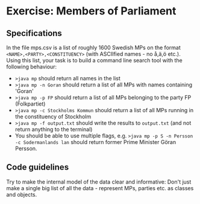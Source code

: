 # Exercise: Members of Parliament

## Specifications

In the file mps.csv is a list of roughly 1600 Swedish MPs on the format `<NAME>,<PARTY>,<CONSTITUENCY>` (with ASCIIfied names - no å,ä,ö etc.).
Using this list, your task is to build a command line search tool with the following behaviour:
- `>java mp` should return all names in the list
- `>java mp -n Goran` should return a list of all MPs with names containing 'Goran'
- `>java mp -p FP` should return a list of all MPs belonging to the party FP (Folkpartiet)
- `>java mp -c Stockholms Kommun` should return a list of all MPs running in the constituency of Stockholm
- `>java mp -f output.txt` should write the results to `output.txt` (and not return anything to the terminal)
- You should be able to use multiple flags, e.g. `>java mp -p S -n Persson -c Sodermanlands lan` should return former Prime Minister Göran Persson.

## Code guidelines

Try to make the internal model of the data clear and informative: Don't just make a single big list of all the data - represent MPs, parties etc. as classes and objects.

